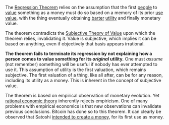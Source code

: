 The [Regression Theorem](https://wiki.mises.org/wiki/Regression_theorem) relies on the assumption that the first [people](Glossary#person) to [value](Glossary#value) something as a money must do so based on a memory of its prior [use value](https://en.m.wikipedia.org/wiki/Use_value), with the thing eventually obtaining [barter](https://en.m.wikipedia.org/wiki/Barter) [utility](Glossary#utility) and finally monetary value.

The theorem contradicts the [Subjective Theory of Value](https://en.m.wikipedia.org/wiki/Subjective_theory_of_value) upon which the theorem relies, invalidating it. Value is subjective, which implies it can be based on anything, even if objectively that basis appears irrational.

**The theorem fails to terminate its regression by not explaining how a person comes to value something for its *original* utility.** One must *assume* (not remember) something will be useful if nobody has ever attempted to use it. This assumption of utility is the first valuation, which remains subjective. The first valuation of a thing, like all after, can be for any reason, including its utility as a money. This is inherent in the concept of subjective value.

The theorem is based on empirical observation of monetary evolution. Yet [rational economic theory](https://en.m.wikipedia.org/wiki/Catallactics) inherently rejects empiricism. One of many problems with empirical economics is that new observations can invalidate previous conclusions. Bitcoin has done so to this theorem. It can clearly be observed that Satoshi [intended to create a money](https://bitcoin.org/bitcoin.pdf), for its first use as money.